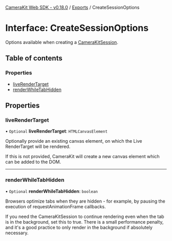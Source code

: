 [CameraKit Web SDK - v0.18.0](../README.md) / [Exports](../modules.md) / CreateSessionOptions

# Interface: CreateSessionOptions

Options available when creating a [CameraKitSession](../classes/CameraKitSession.md).

## Table of contents

### Properties

- [liveRenderTarget](CreateSessionOptions.md#liverendertarget)
- [renderWhileTabHidden](CreateSessionOptions.md#renderwhiletabhidden)

## Properties

### liveRenderTarget

• `Optional` **liveRenderTarget**: `HTMLCanvasElement`

Optionally provide an existing canvas element, on which the Live RenderTarget will be rendered.

If this is not provided, CameraKit will create a new canvas element which can be added to the DOM.

___

### renderWhileTabHidden

• `Optional` **renderWhileTabHidden**: `boolean`

Browsers optimize tabs when they are hidden - for example, by pausing the execution of requestAnimationFrame
callbacks.

If you need the CameraKitSession to continue rendering even when the tab is in the background, set this to true.
There is a small performance penalty, and it's a good practice to only render in the background if absolutely
necessary.
